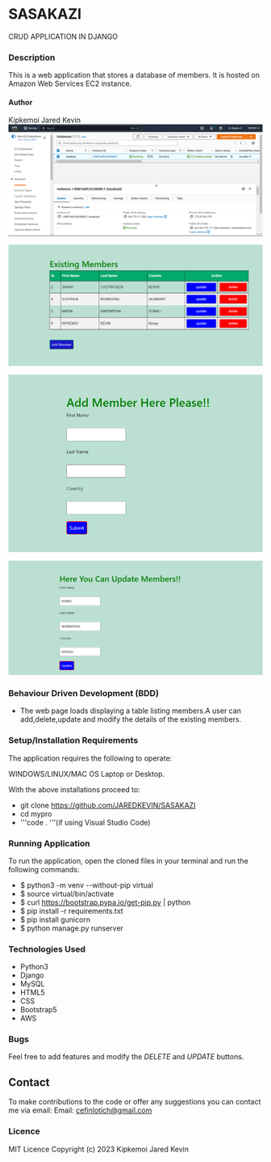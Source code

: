 # SASAKAZI
CRUD APPLICATION IN DJANGO

### Description
This is a web application that stores a database of members. It is hosted on Amazon Web Services EC2 instance.

#### Author
Kipkemoi Jared Kevin
![AWS EC2](https://github.com/JAREDKEVIN/SASAKAZI/blob/e80d537287a361df7fd8260c595711fc9b4c702f/newapp/assets/ec2%20django.PNG)

![EXISTING MEMBERS](https://github.com/JAREDKEVIN/SASAKAZI/blob/8b932534a597da8cbb43d2a6f460e26d81346c68/newapp/assets/existing%20members.PNG)

![ADD MEMBER](https://github.com/JAREDKEVIN/SASAKAZI/blob/8b932534a597da8cbb43d2a6f460e26d81346c68/newapp/assets/add%20member.PNG)

![UPDATE MEMBER](https://github.com/JAREDKEVIN/SASAKAZI/blob/8b932534a597da8cbb43d2a6f460e26d81346c68/newapp/assets/update%20members.PNG)


### Behaviour Driven Development (BDD)
* The web page loads displaying a table listing members.A user can add,delete,update and modify the details of the existing members.

### Setup/Installation Requirements
The application requires the following  to operate:

WINDOWS/LINUX/MAC OS Laptop or Desktop.


With the above installations proceed to:
* git clone https://github.com/JAREDKEVIN/SASAKAZI
* cd mypro
* '''code . '''(if using Visual Studio Code) 

### Running Application
To run the application, open the cloned files in your terminal and run the following commands:
* $ python3 -m venv --without-pip virtual
* $ source virtual/bin/activate
* $ curl https://bootstrap.pypa.io/get-pip.py | python
* $ pip install -r requirements.txt
* $ pip install gunicorn
* $ python manage.py runserver


### Technologies Used
* Python3
* Django
* MySQL
* HTML5
* CSS
* Bootstrap5
* AWS

### Bugs
Feel free to add features and modify the _DELETE_ and _UPDATE_ buttons.

## Contact
To make contributions to the code or offer any suggestions you can contact me via email:
  Email: cefinlotich@gmail.com

### Licence
 MIT Licence
 Copyright (c) 2023 Kipkemoi Jared Kevin
